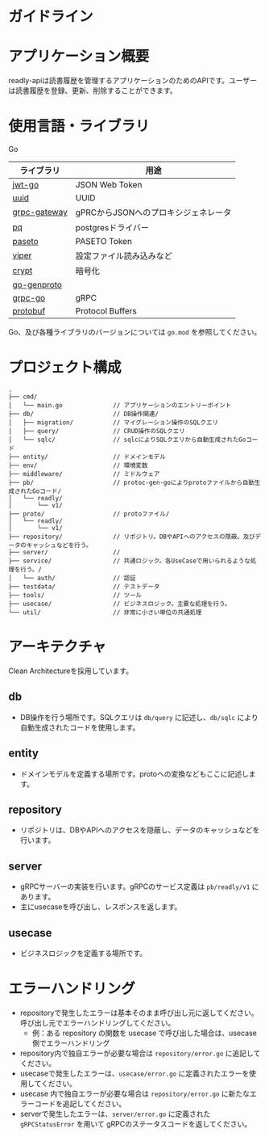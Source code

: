 # ガイドライン

# アプリケーション概要

readly-apiは読書履歴を管理するアプリケーションのためのAPIです。ユーザーは読書履歴を登録、更新、削除することができます。

# 使用言語・ライブラリ

Go

| ライブラリ                                                          | 用途                     |
|----------------------------------------------------------------|------------------------|
| [jwt-go](https://github.com/golang-jwt/jwt)                    | JSON Web Token         |
| [uuid](https://github.com/google/uuid)                         | UUID                   |
| [grpc-gateway](https://github.com/grpc-ecosystem/grpc-gateway) | gPRCからJSONへのプロキシジェネレータ |
| [pq](https://github.com/lib/pq)                                | postgresドライバー          |
| [paseto](https://github.com/o1egl/paseto)                      | PASETO Token           |
| [viper](https://github.com/spf13/viper)                        | 設定ファイル読み込みなど           |
| [crypt](https://github.com/golang/crypto)                      | 暗号化                    |
| [go-genproto](https://github.com/googleapis/go-genproto)       |                        |
| [grpc-go](https://github.com/grpc/grpc-go)                     | gRPC                   |
| [protobuf]()                                                   | Protocol Buffers       |

Go、及び各種ライブラリのバージョンについては `go.mod` を参照してください。

# プロジェクト構成

```
.
├── cmd/
│   └── main.go              // アプリケーションのエントリーポイント
├── db/                      // DB操作関連/
│   ├── migration/           // マイグレーション操作のSQLクエリ
│   ├── query/               // CRUD操作のSQLクエリ
│   └── sqlc/                // sqlcによりSQLクエリから自動生成されたGoコード
├── entity/                  // ドメインモデル
├── env/                     // 環境変数
├── middleware/              // ミドルウェア
├── pb/                      // protoc-gen-goによりprotoファイルから自動生成されたGoコード/
│   └── readly/
│       └── v1/
├── proto/                   // protoファイル/
│   └── readly/
│       └── v1/
├── repository/              // リポジトリ。DBやAPIへのアクセスの隠蔽。及びデータのキャッシュなどを行う。
├── server/                  // 
├── service/                 // 共通ロジック。各UseCaseで用いられるような処理を行う。/
│   └── auth/                // 認証
├── testdata/                // テストデータ
├── tools/                   // ツール
├── usecase/                 // ビジネスロジック。主要な処理を行う。 
└── util/                    // 非常に小さい単位の共通処理
```

# アーキテクチャ

Clean Architectureを採用しています。

## db

- DB操作を行う場所です。SQLクエリは `db/query` に記述し、`db/sqlc` により自動生成されたコードを使用します。

## entity

- ドメインモデルを定義する場所です。protoへの変換などもここに記述します。

## repository

- リポジトリは、DBやAPIへのアクセスを隠蔽し、データのキャッシュなどを行います。

## server

- gRPCサーバーの実装を行います。gRPCのサービス定義は `pb/readly/v1` にあります。
- 主にusecaseを呼び出し、レスポンスを返します。

## usecase

- ビジネスロジックを定義する場所です。

# エラーハンドリング

- repositoryで発生したエラーは基本そのまま呼び出し元に返してください。呼び出し元でエラーハンドリングしてください。
    - 例：ある repository の関数を usecase で呼び出した場合は、usecase 側でエラーハンドリング
- repository内で独自エラーが必要な場合は `repository/error.go` に追記してください。
- usecaseで発生したエラーは、`usecase/error.go` に定義されたエラーを使用してください。
- usecase 内で独自エラーが必要な場合は `repository/error.go` に新たなエラーコードを追記してください。
- serverで発生したエラーは、`server/error.go` に定義された `gRPCStatusError` を用いて gRPCのステータスコードを返してください。